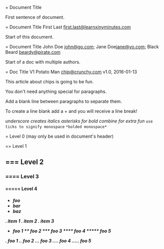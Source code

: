 
= Document Title

First sentence of document.

= Document Title
First Last <first.last@learnxinyminutes.com>

Start of this document.

= Document Title
John Doe <john@go.com>; Jane Doe<jane@yo.com>; Black Beard <beardy@pirate.com>

Start of a doc with multiple authors.

= Doc Title V1
Potato Man <chip@crunchy.com>
v1.0, 2016-01-13

This article about chips is going to be fun.

You don't need anything special for paragraphs.

Add a blank line between paragraphs to separate them.

To create a line blank add a +
and you will receive a line break!

_underscore creates italics_
*asterisks for bold*
*_combine for extra fun_*
`use ticks to signify monospace`
`*bolded monospace*`

= Level 0 (may only be used in document's header)

== Level 1 <h2>

=== Level 2 <h3>

==== Level 3 <h4>

===== Level 4 <h5>


* foo
* bar
* baz

. item 1
. item 2
. item 3

* foo 1
** foo 2
*** foo 3
**** foo 4
***** foo 5

. foo 1
.. foo 2
... foo 3
.... foo 4
..... foo 5

